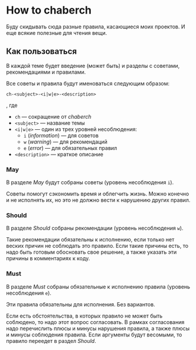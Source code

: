 # How to chaberch

Буду скидывать сюда разные правила, касающиеся моих проектов.
И еще всякие полезные для чтения вещи.

## Как пользоваться

В каждой теме будет введение (может быть)
и разделы с советами, рекомендациями и правилами.

Все советы и правила будут именоваться следующим образом:

```text
ch-<subject>-<i|w|e>-<description>
```

, где

- `ch` — сокращение от _chaberch_
- `<subject>` — название темы
- `<i|w|e>` — один из трех уровней несоблюдения:
  - `i` (_information_) — для советов
  - `w` (_warning_) — для рекомендаций
  - `e` (_error_) — для обязательных правил
- `<description>` — краткое описание

### May

В разделе _May_ будут собраны советы
(уровень несоблюдения `i`).

Советы помогут сэкономить время и облегчить жизнь.
Можно конечно и не исполнять их,
но это не должно вести к нарушению других правил.

### Should

В разделе _Should_ собраны рекомендации
(уровень несоблюдения `w`).

Такие рекомендации обязательны к исполнению,
если только нет веских причин не соблюдать это правило.
Если такие причины есть, то надо быть готовым обосновать свое решение,
а также указать эти причины в комментариях к коду.

### Must

В разделе _Must_ собраны обязательные к исполнению правила
(уровень несоблюдения `e`).

Эти правила обязательны для исполнения.
Без вариантов.

Если есть обстоятельства, в которых правило не может быть соблюдено,
то надо этот вопрос согласовать.
В рамках согласования надо перечислить плюсы и минусы нарушения правила,
а также плюсы и минусы соблюдения правила.
Если аргументы будут весомыми, то правило переедет в раздел _Should_.
